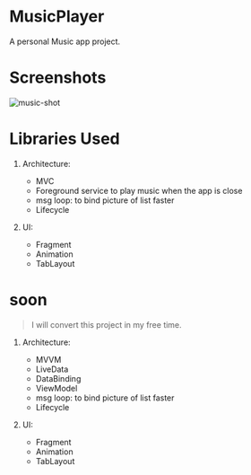 # MusicPlayer
A personal Music app project.
# Screenshots
![music-shot](https://drive.google.com/file/d/1dnq25asjpy_mldj3Fp9HZxiEZSSB1BBT/view?usp=sharing)
# Libraries Used
1. Architecture: 
   - MVC
   - Foreground service to play music when the app is close
   - msg loop: to bind picture of list faster
   - Lifecycle
   
 2. UI:
    - Fragment
    - Animation
    - TabLayout
    
 # soon
 > I will convert this project in my free time.
 1. Architecture: 
     - MVVM
     - LiveData
     - DataBinding
     - ViewModel
     - msg loop: to bind picture of list faster
     - Lifecycle
   
 2. UI:
     - Fragment
     - Animation
     - TabLayout
